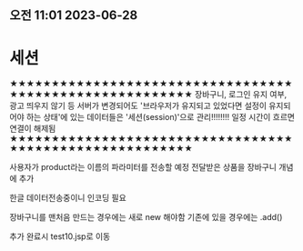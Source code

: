 ## 오전 11:01 2023-06-28

# 세션

★★★★★★★★★★★★★★★★★★★★★★★★★★★★★★★★★★★★★★★★★★★★★★★★★★★★★★★★
장바구니, 로그인 유지 여부, 광고 띄우지 않기 등 
서버가 변경되어도 '브라우저가 유지되고 있었다면 설정이 유지되어야 하는 상태'에 있는 데이터들은
'세션(session)'으로 관리!!!!!!!!
일정 시간이 흐르면 연결이 해제됨
★★★★★★★★★★★★★★★★★★★★★★★★★★★★★★★★★★★★★★★★★★★★★★★★★★★★★★★★


사용자가 product라는 이름의 파라미터를 전송할 예정
전달받은 상품을 장바구니 개념에 추가
	
한글 데이터전송중이니 인코딩 필요
	
장바구니를 맨처음 만드는 경우에는 새로 new 해야함
기존에 있을 경우에는 .add()
	
추가 완료시 test10.jsp로 이동
